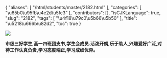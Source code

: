 {
    "aliases": [
        "/html/students/master/2182.html"
    ],
    "categories": [
        "\u65b0\u95fb\u4e2d\u5fc3"
    ],
    "contributors": [],
    "isCJKLanguage": true,
    "slug": "2182",
    "tags": [
        "\u4f18\u79c0\u5b66\u5b50"
    ],
    "title": "\u5218\u666b\u82d2",
    "toc": true
}

![](https://cdn.tfls.online/mirror/full/be5e104420938b1f4658f0eb0b34016a11289d86.jpg)




   






**市级三好学生,高一四班团支书,学生会成员.活泼开朗,乐于助人,兴趣爱好广泛,对待工作认真负责,学习态度端正,学习成绩优异。**




   




